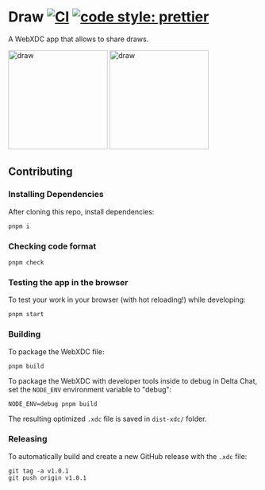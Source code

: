 # Draw [![CI](https://github.com/ArcaneCircle/draw.xdc/actions/workflows/ci.yml/badge.svg)](https://github.com/ArcaneCircle/draw.xdc/actions/workflows/ci.yml) [![code style: prettier](https://img.shields.io/badge/code_style-prettier-ff69b4.svg?style=flat-square)](https://github.com/prettier/prettier)

A WebXDC app that allows to share draws.

<img width="200" alt="draw" src="https://github.com/ArcaneCircle/draw.xdc/raw/main/assets/capture-1.jpg"> <img width="200" alt="draw" src="https://github.com/ArcaneCircle/draw.xdc/raw/main/assets/capture-2.jpg">

## Contributing

### Installing Dependencies

After cloning this repo, install dependencies:

```
pnpm i
```

### Checking code format

```
pnpm check
```

### Testing the app in the browser

To test your work in your browser (with hot reloading!) while developing:

```
pnpm start
```

### Building

To package the WebXDC file:

```
pnpm build
```

To package the WebXDC with developer tools inside to debug in Delta Chat, set the `NODE_ENV`
environment variable to "debug":

```
NODE_ENV=debug pnpm build
```

The resulting optimized `.xdc` file is saved in `dist-xdc/` folder.

### Releasing

To automatically build and create a new GitHub release with the `.xdc` file:

```
git tag -a v1.0.1
git push origin v1.0.1
```
